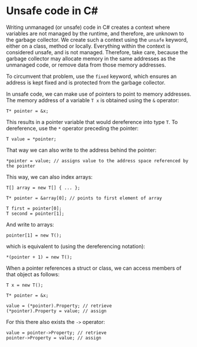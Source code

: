 ﻿# Unsafe code in C#
Writing unmanaged (or unsafe) code in C# creates a context where variables are not managed by the runtime, and therefore, are unknown to the garbage collector. We create such a context using the `unsafe` keyword, either on a class, method or locally. Everything within the context is considered unsafe, and is not managed. Therefore, take care, because the garbage collector may allocate memory in the same addresses as the unmanaged code, or remove data from those memory addresses.

To circumvent that problem, use the `fixed` keyword, which ensures an address is kept fixed and is protected from the garbage collector.

In unsafe code, we can make use of pointers to point to memory addresses. The memory address of a variable `T x` is obtained using the `&` operator:
```
T* pointer = &x;
```
This results in a pointer variable that would dereference into type `T`. To dereference, use the `*` operator preceding the pointer:
```
T value = *pointer;
```
That way we can also write to the address behind the pointer:
```
*pointer = value; // assigns value to the address space referenced by the pointer
```

This way, we can also index arrays:
```
T[] array = new T[] { ... };

T* pointer = &array[0]; // points to first element of array

T first = pointer[0];
T second = pointer[1];
```
And write to arrays:
```
pointer[1] = new T();
```
which is equivalent to (using the dereferencing notation):
```
*(pointer + 1) = new T();
```

When a pointer references a struct or class, we can access members of that object as follows:
```
T x = new T();

T* pointer = &x;

value = (*pointer).Property; // retrieve
(*pointer).Property = value; // assign
```
For this there also exists the `->` operator:
```
value = pointer->Property; // retrieve
pointer->Property = value; // assign
```